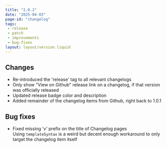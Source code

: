 ```yaml
---
title: "2.0.2"
date: "2025-04-03"
page-id: "changelog"
tags: 
 - release
 - patch
 - improvements
 - bug-fixes
layout: layout/version.liquid
---
```

## Changes
- Re-introduced the 'release' tag to all relevant changelogs
- Only show "View on Github" release link on a changelog, if that version was officially released
- Updated release badge color and description
- Added remainder of the changelog items from Github, right back to 1.0.1

## Bug fixes
- Fixed missing 'v' prefix on the title of Changelog pages  
  Using `templateSyntax` is a weird but decent enough workaround to only target the changelog item itself